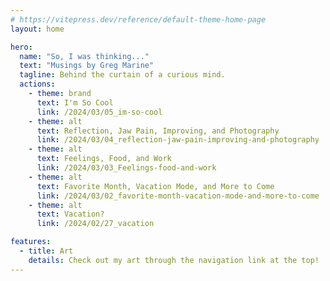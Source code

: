 ```yaml
---
# https://vitepress.dev/reference/default-theme-home-page
layout: home

hero:
  name: "So, I was thinking..."
  text: "Musings by Greg Marine"
  tagline: Behind the curtain of a curious mind.
  actions:
    - theme: brand
      text: I'm So Cool
      link: /2024/03/05_im-so-cool
    - theme: alt
      text: Reflection, Jaw Pain, Improving, and Photography
      link: /2024/03/04_reflection-jaw-pain-improving-and-photography
    - theme: alt
      text: Feelings, Food, and Work
      link: /2024/03/03_Feelings-food-and-work
    - theme: alt
      text: Favorite Month, Vacation Mode, and More to Come
      link: /2024/03/02_favorite-month-vacation-mode-and-more-to-come
    - theme: alt
      text: Vacation?
      link: /2024/02/27_vacation

features:
  - title: Art
    details: Check out my art through the navigation link at the top!
---
```


